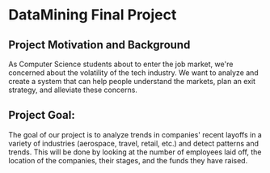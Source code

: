 # DataMining Final Project 

## Project Motivation and Background

As Computer Science students about to enter the job market, we're concerned about the volatility of the tech industry. We want to analyze and create a system that can help people understand the markets, plan an exit strategy, and alleviate these concerns.

## Project Goal:

The goal of our project is to analyze trends in companies' recent layoffs in a variety of industries (aerospace, travel, retail, etc.) and detect patterns and trends. This will be done by looking at the number of employees laid off, the location of the companies, their stages, and the funds they have raised.
